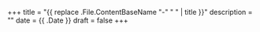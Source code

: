 +++
title = "{{ replace .File.ContentBaseName "-" " " | title }}"
description = ""
date = {{ .Date }}
draft = false
+++
